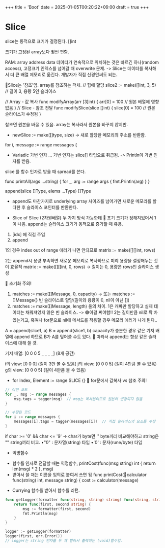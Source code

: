 +++
title = 'Boot'
date = 2025-01-05T00:20:22+09:00
draft = true
+++
# Slice
slice는 동적으로 크기가 결정된다.
[]int

크기가 고정된 array보다 훨씬 편함.

RAM: 
array
address data
데이터가 연속적으로 위치하는 것은 빠르긴 하나(random access),
고정크기 인덱스를 넘어갈 때 overwrite 문제.
-> Slice는 데이터를 복사해서 더 큰 배열 메모리로 옮긴다.
개발자가 직접 신경안써도 되는.

💎Slice는 '참조'임. array를 참조하는 객체. 
// 힙에 할당
slice2 := make([]int, 3, 5) // 길이 3, 용량 5인 슬라이스

// Array - 값 복사
func modifyArray(arr [3]int) {
    arr[0] = 100 // 원본 배열에 영향 없음
}
// Slice - 참조 전달
func modifySlice(slice []int) {
    slice[0] = 100 // 원본 슬라이스가 수정됨
}

참조면 원본을 바꿀 수 있음.
array는 복사라서 원본을 바꾸지 않지만.

* newSlice := make([]type, size)
-> 새로 할당한 메모리의 주소를 반환함.

for i, message := range messages { 

* Variadic 가변 인자
...
가변 인자는 slice[] 타입으로 취급됨.
-> Println이 가변 인자를 받음.

slice 를 함수 인자로 받을 때 spread를 쓴다.

func printAll(args ...string) {
    for _, arg := range args {
        fmt.Println(arg)
    }
}

append(slice []Type, elems ...Type) []Type
- append도 마찬가지로 underlying array 사이즈를 넘어가면 새로운 메모리를 할다한 후 슬라이스 포인터를 반환한다.

* Slice of Slice (2차원배열)
두 가지 방식 가능한데 
🔴 초기 크기가 정해져있어서 1이 나음.
append는 슬라이스 크기가 동적으로 증가할 때 유용. 
1. [idx] 에 직접 주입
2. append

1의 경우 index out of range 에러가 나면 안되므로 
matrix := make([][]int, rows)

2는 append시 용량 부족하면 새로운 메모리로 복사하므로
미리 용량을 설정해두는 것이 효율적
matrix := make([][]int, 0, rows) 
-> 길이는 0, 용량은 rows인 슬라이스 생성

🔴 초기화 주의!
1) matches := make([]Message, 0, capacity)
-> 또는 matches := []Message{} 빈 슬라이스로 할당(길이와 용량이 0, nil이 아닌 [])
2) matches := make([]Message, length)
둘의 차이. 
1은 캐파만 할당하고 실제 데이터는 채워져있지 않은 빈 슬라이스. -> 🟣이걸 써야함!!
2는 길이만큼 nil로 꽉 차있는거고, 혹여나 for문으로 nil에 메서드를 적용할 경우 메모리 에러가 나게 된다..


A = append(slice1, a)
B = append(slice1, b)
capacity가 충분한 경우 같은 기저 배열에 append 하므로 
B가 A를 덮어쓸 수도 있다.
🔴 따라서 append는 항상 같은 슬라이스에 대해 쓸 것.

기저 배열: [0 0 0 5 _ _ _ _]  (8개 공간)

i의 view: [0 0 0]             (길이 3만 볼 수 있음)
j의 view: [0 0 0 5]           (길이 4만큼 볼 수 있음)
g의 view: [0 0 0 5]           (길이 4만큼 볼 수 있음)

* for Index, Element := range SLICE {}
🔴 for문에서 값복사 vs 참조 주의!
```go
// 이전 코드
for _, msg := range messages {
    msg.tags = tagger(msg)  // msg는 복사본이므로 원본이 변경되지 않음
}

// 수정된 코드
for i := range messages {
    messages[i].tags = tagger(messages[i])  // 직접 슬라이스의 요소를 수정
}
```

if char >= '0' && char <= '9'
-> char가 byte면 '' byte끼리 비교해야하고
string은 "" string끼리 비교. 
•"0" : 문자열(string) 타입
•'0' : 문자(rune/byte) 타입


* 익명함수
- 함수를 인자로 전달할 때는 익명함수,
printCost(func(msg string) int {
    return len(msg) * 2
}, msg)
- 받아서 쓸 때는 이름을 임의로 붙여서 쓰면 됨
func printCost(🔺calculator func(string) int, message string) {
	cost := calculator(message)

* Currying
함수를 받아서 함수를 리턴.
```go
func getLogger(formatter func(string, string) string) func(string, string) {
	return func(first, second string) {
		msg := formatter(first, second)
		fmt.Println(msg)
	}
}

logger := getLogger(formatter)
logger(first, err.Error())
// logger는 string 인자를 두 개 받아서 출력하는 (void)함수임.
```


